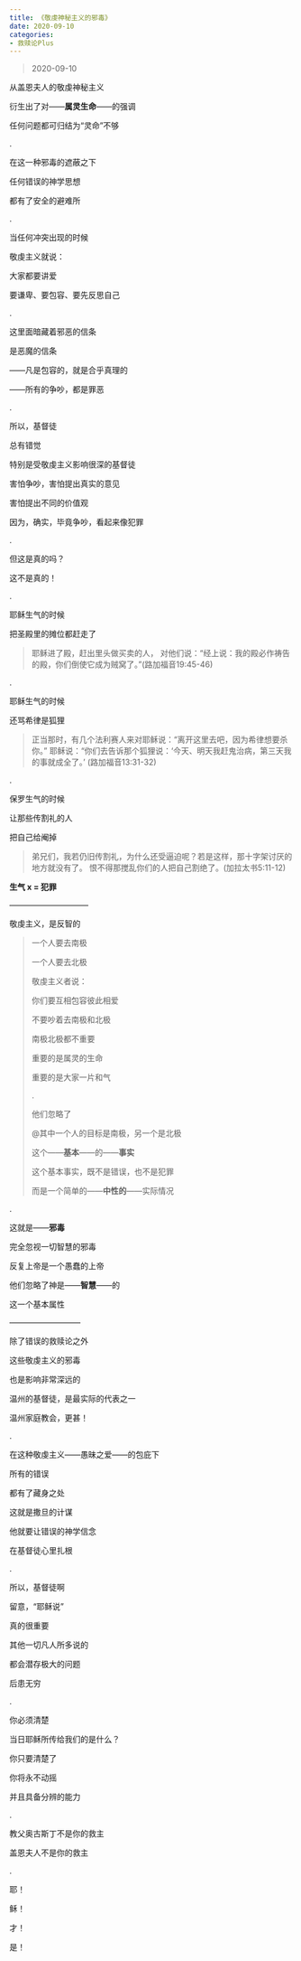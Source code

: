 ```yaml
---
title: 《敬虔神秘主义的邪毒》
date: 2020-09-10
categories:
- 救赎论Plus
---
```

> 2020-09-10

从盖恩夫人的敬虔神秘主义

衍生出了对——**属灵生命**——的强调

任何问题都可归结为“灵命”不够

.

在这一种邪毒的遮蔽之下

任何错误的神学思想

都有了安全的避难所

.

当任何冲突出现的时候

敬虔主义就说：

大家都要讲爱

要谦卑、要包容、要先反思自己

.

这里面暗藏着邪恶的信条

是恶魔的信条

——凡是包容的，就是合乎真理的

——所有的争吵，都是罪恶

.

所以，基督徒

总有错觉

特别是受敬虔主义影响很深的基督徒

害怕争吵，害怕提出真实的意见

害怕提出不同的价值观

因为，确实，毕竟争吵，看起来像犯罪

.

但这是真的吗？

这不是真的！

.

耶稣生气的时候

把圣殿里的摊位都赶走了

> 耶稣进了殿，赶出里头做买卖的人， 对他们说：“经上说：我的殿必作祷告的殿，你们倒使它成为贼窝了。”(路加福音19:45-46)

.

耶稣生气的时候

还骂希律是狐狸

> 正当那时，有几个法利赛人来对耶稣说：“离开这里去吧，因为希律想要杀你。” 耶稣说：“你们去告诉那个狐狸说：‘今天、明天我赶鬼治病，第三天我的事就成全了。’ (路加福音13:31-32)

.

保罗生气的时候

让那些传割礼的人

把自己给阉掉

> 弟兄们，我若仍旧传割礼，为什么还受逼迫呢？若是这样，那十字架讨厌的地方就没有了。 恨不得那搅乱你们的人把自己割绝了。(加拉太书5:11-12)

**生气 x = 犯罪**

——————————

敬虔主义，是反智的

> 一个人要去南极
> 
> 一个人要去北极
> 
> 敬虔主义者说：
> 
> 你们要互相包容彼此相爱
> 
> 不要吵着去南极和北极
> 
> 南极北极都不重要
> 
> 重要的是属灵的生命
> 
> 重要的是大家一片和气
> 
> .
> 
> 他们忽略了
> 
> @其中一个人的目标是南极，另一个是北极
> 
> 这个——**基本**——的——**事实**
> 
> 这个基本事实，既不是错误，也不是犯罪
> 
> 而是一个简单的——**中性的**——实际情况

.

这就是——**邪毒**

完全忽视一切智慧的邪毒

反复上帝是一个愚蠢的上帝

他们忽略了神是——**智慧**——的

这一个基本属性

—————————

除了错误的救赎论之外

这些敬虔主义的邪毒

也是影响非常深远的

温州的基督徒，是最实际的代表之一

温州家庭教会，更甚！

.

在这种敬虔主义——愚昧之爱——的包庇下

所有的错误

都有了藏身之处

这就是撒旦的计谋

他就要让错误的神学信念

在基督徒心里扎根

.

所以，基督徒啊

留意，“耶稣说”

真的很重要

其他一切凡人所多说的

都会潜存极大的问题

后患无穷

.

你必须清楚

当日耶稣所传给我们的是什么？

你只要清楚了

你将永不动摇

并且具备分辨的能力

.

教父奥古斯丁不是你的救主

盖恩夫人不是你的救主

.

耶！

稣！

才！

是！